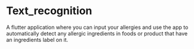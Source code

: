 # Text_recognition

A flutter application where you can input your allergies and use the app to automatically detect any allergic ingredients in foods or product that have an ingredients label on it.
